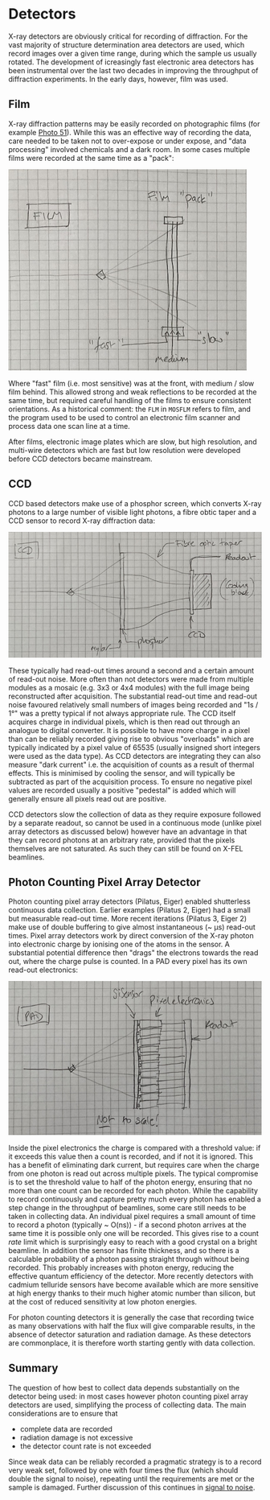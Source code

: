 # Detectors

X-ray detectors are obviously critical for recording of diffraction. For the vast majority of structure determination area detectors are used, which record images over a given time range, during which the sample us usually rotated. The development of icreasingly fast electronic area detectors has been instrumental over the last two decades in improving the throughput of diffraction experiments. In the early days, however, film was used.

## Film

X-ray diffraction patterns may be easily recorded on photographic films (for example [Photo 51](https://en.wikipedia.org/wiki/Photo_51)). While this was an effective way of recording the data, care needed to be taken not to over-expose or under expose, and "data processing" involved chemicals and a dark room. In some cases multiple films were recorded at the same time as a "pack":

![Badly drawn image of film pack](./film.jpg)

Where "fast" film (i.e. most sensitive) was at the front, with medium / slow film behind. This allowed strong and weak reflections to be recorded at the same time, but required careful handling of the films to ensure consistent orientations. As a historical comment: the `FLM` in `MOSFLM` refers to film, and the program used to be used to control an electronic film scanner and process data one scan line at a time.

After films, electronic image plates which are slow, but high resolution, and multi-wire detectors which are fast but low resolution were developed before CCD detectors became mainstream.

## CCD

CCD based detectors make use of a phosphor screen, which converts X-ray photons to a large number of visible light photons, a fibre obtic taper and a CCD sensor to record X-ray diffraction data:

![Badly drawn diagram of a CCD detector](./ccd.jpg)

These typically had read-out times around a second and a certain amount of read-out noise. More often than not detectors were made from multiple modules as a mosaic (e.g. 3x3 or 4x4 modules) with the full image being reconstructed after acquisition. The substantial read-out time and read-out noise favoured relatively small numbers of images being recorded and "1s / 1°" was a pretty typical if not always appropriate rule. The CCD itself acquires charge in individual pixels, which is then read out through an analogue to digital converter. It is possible to have more charge in a pixel than can be reliably recorded giving rise to obvious "overloads" which are typically indicated by a pixel value of 65535 (usually insigned short integers were used as the data type). As CCD detectors are integrating they can also measure "dark current" i.e. the acquisition of counts as a result of thermal effects. This is minimised by cooling the sensor, and will typically be subtracted as part of the acquisition process. To ensure no negative pixel values are recorded usually a positive "pedestal" is added which will generally ensure all pixels read out are positive.

CCD detectors slow the collection of data as they require exposure followed by a separate readout, so cannot be used in a continuous mode (unlike pixel array detectors as discussed below) however have an advantage in that they can record photons at an arbitrary rate, provided that the pixels themselves are not saturated. As such they can still be found on X-FEL beamlines.

## Photon Counting Pixel Array Detector

Photon counting pixel array detectors (Pilatus, Eiger) enabled shutterless continuous data collection. Earlier examples (Pilatus 2, Eiger) had a small but measurable read-out time. More recent iterations (Pilatus 3, Eiger 2) make use of double buffering to give almost instantaneous (~ µs) read-out times. Pixel array detectors work by direct conversion of the X-ray photon into electronic charge by ionising one of the atoms in the sensor. A substantial potential difference then "drags" the electrons towards the read out, where the charge pulse is counted. In a PAD every pixel has its own read-out electronics:

![Badly drawn diagram of a PAD](./pad.jpg)

Inside the pixel electronics the charge is compared with a threshold value: if it exceeds this value then a count is recorded, and if not it is ignored. This has a benefit of eliminating dark current, but requires care when the charge from one photon is read out across multiple pixels. The typical compromise is to set the threshold value to half of the photon energy, ensuring that no more than one count can be recorded for each photon. While the capability to record continuously and capture pretty much every photon has enabled a step change in the throughput of beamlines, some care still needs to be taken in collecting data. An individual pixel requires a small amount of time to record a photon (typically ~ O(ns)) - if a second photon arrives at the same time it is possible only one will be recorded. This gives rise to a count _rate_ limit which is surprisingly easy to reach with a good crystal on a bright beamline. In addition the sensor has finite thickness, and so there is a calculable probability of a photon passing straight through without being recorded. This probably increases with photon energy, reducing the effective quantum efficiency of the detector. More recently detectors with cadmium telluride sensors have become available which are more sensitive at high energy thanks to their much higher atomic number than silicon, but at the cost of reduced sensitivity at low photon energies.

For photon counting detectors it is generally the case that recording twice as many observations with half the flux will give comparable results, in the absence of detector saturation and radiation damage. As these detectors are commonplace, it is therefore worth starting gently with data collection.

## Summary

The question of how best to collect data depends substantially on the detector being used: in most cases however photon counting pixel array detectors are used, simplifying the process of collecting data. The main considerations are to ensure that

- complete data are recorded
- radiation damage is not excessive
- the detector count rate is not exceeded

Since weak data can be reliably recorded a pragmatic strategy is to a record very weak set, followed by one with four times the flux (which should double the signal to noise), repeating until the requirements are met or the sample is damaged. Further discussion of this continues in [signal to noise](./signal-noise.md).
